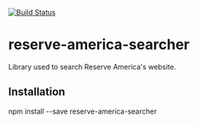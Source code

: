 [![Build Status](https://travis-ci.org/willyau/reserve-america-searcher.svg?branch=master)](https://travis-ci.org/willyau/reserve-america-searcher)

# reserve-america-searcher

Library used to search Reserve America's website.

## Installation
npm install --save reserve-america-searcher
